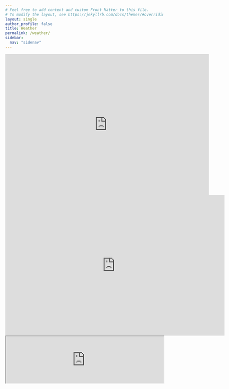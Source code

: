 ```yaml
---
# Feel free to add content and custom Front Matter to this file.
# To modify the layout, see https://jekyllrb.com/docs/themes/#overriding-theme-defaults
layout: single
author_profile: false
title: Weather
permalink: /weather/
sidebar:
  nav: "sidenav"
---
```

<iframe width="650" height="450" src="https://embed.windy.com/embed.html?type=map&location=coordinates&metricRain=default&metricTemp=default&metricWind=default&zoom=11&overlay=wind&product=ecmwf&level=surface&lat=53.314&lon=-4.617" frameborder="0"></iframe>
<iframe id="frame" width="700" height="450" src="https://www.stenalive.co.uk/holyhead.php" frameborder="0"></iframe>
<iframe src="https://camsecure.co/httpswebcam/holyhead/hollyhead.html" width="100%"></iframe>
